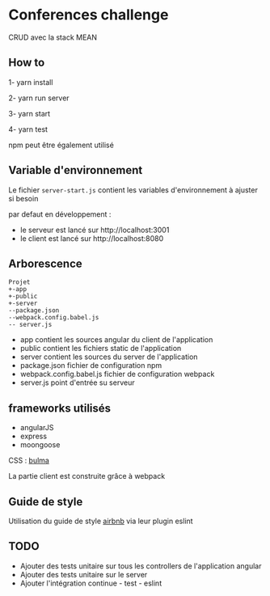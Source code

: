 # Conferences challenge
CRUD avec la stack MEAN

## How to

1- yarn install

2- yarn run server

3- yarn start

4- yarn test

npm peut être également utilisé

## Variable d'environnement

Le fichier `server-start.js` contient les variables d'environnement à ajuster si besoin

par defaut en développement :
 - le serveur est lancé sur http://localhost:3001
 - le client est lancé sur http://localhost:8080


## Arborescence
```
Projet
+-app
+-public
+-server
--package.json
--webpack.config.babel.js
-- server.js
```
* app contient les sources angular du client de l'application
* public contient les fichiers static de l'application
* server contient les sources du server de l'application
* package.json fichier de configuration npm
* webpack.config.babel.js fichier de configuration webpack
* server.js point d'entrée su serveur

## frameworks utilisés
- angularJS
- express
- moongoose

CSS : [bulma](http://bulma.io/)

La partie client est construite grâce à webpack

## Guide de style

Utilisation du guide de style [airbnb](https://github.com/airbnb/javascript) via leur plugin eslint

## TODO

* Ajouter des tests unitaire sur tous les controllers de l'application angular
* Ajouter des tests unitaire sur le server
* Ajouter l'intégration continue - test - eslint
